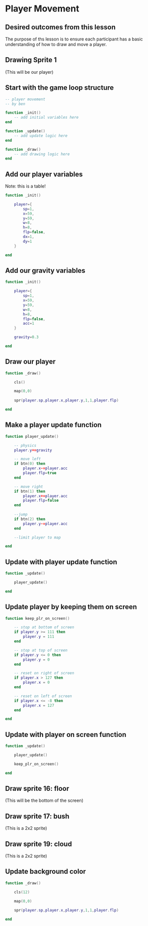 # Player Movement

## Desired outcomes from this lesson

The purpose of ths lesson is to ensure each participant has a basic understanding of how to draw and move a player. 

## Drawing Sprite 1

(This will be our player)

## Start with the game loop structure

```lua
-- player movement
-- by ben

function _init()
    -- add initial variables here
end

function _update()
    -- add update logic here
end

function _draw()
    -- add drawing logic here
end
```

## Add our player variables

Note: this is a table!

```lua
function _init()

    player={
        sp=1,
        x=59,
        y=59,
        w=8,
        h=8,
        flp=false,
        dx=1,
        dy=1
    }

end
```

## Add our gravity variables

```lua
function _init()

    player={
        sp=1,
        x=59,
        y=59,
        w=8,
        h=8,
        flp=false,
        acc=1
    }

    gravity=0.3

end
```

## Draw our player

```lua
function _draw()

    cls()

    map(0,0)
    
    spr(player.sp,player.x,player.y,1,1,player.flp)

end
```

## Make a player update function

```lua
function player_update()

    -- physics
    player.y+=gravity

    -- move left
    if btn(0) then
        player.x-=player.acc
        player.flp=true
    end

    -- move right
    if btn(1) then
        player.x+=player.acc
        player.flp=false
    end
    
    --jump
    if btn(2) then
        player.y-=player.acc
    end

    --limit player to map

end
```

## Update with player update function

```lua
function _update()

    player_update()

end
```

## Update player by keeping them on screen

```lua
function keep_plr_on_screen()

    -- stop at bottom of screen
    if player.y >= 111 then
        player.y = 111
    end

    -- stop at top of screen
    if player.y <= 0 then
        player.y = 0
    end

    -- reset on right of screen
    if player.x > 127 then
        player.x = 0
    end

    -- reset on left of screen
    if player.x <= -8 then
        player.x = 127
    end

end
```

## Update with player on screen function

```lua
function _update()

    player_update()

    keep_plr_on_screen()

end
```

## Draw sprite 16: floor

(This will be the bottom of the screen)

## Draw sprite 17: bush

(This is a 2x2 sprite)

## Draw sprite 19: cloud

(This is a 2x2 sprite)

## Update background color

```lua
function _draw()

    cls(12)

    map(0,0)
    
    spr(player.sp,player.x,player.y,1,1,player.flp)

end
```